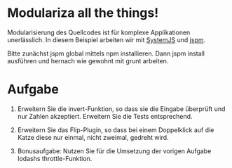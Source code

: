 # Modulariza all the things!

Modularisierung des Quellcodes ist für komplexe Applikationen unerlässlich. 
In diesem Beispiel arbeiten wir mit
[SystemJS](https://github.com/systemjs/systemjs) und [jspm](http://jspm.io/).

Bitte zunächst jspm global mittels npm installieren. Dann jspm install 
ausführen und hernach wie gewohnt mit grunt arbeiten.

# Aufgabe

1. Erweitern Sie die invert-Funktion, so dass sie die Eingabe überprüft und 
   nur Zahlen akzeptiert. Erweitern Sie die Tests entsprechend.

2. Erweitern Sie das Flip-Plugin, so dass bei einem Doppelklick auf die Katze
   diese nur einmal, nicht zweimal, gedreht wird.

3. Bonusaufgabe: Nutzen Sie für die Umsetzung der vorigen Aufgabe lodashs 
   throttle-Funktion.
